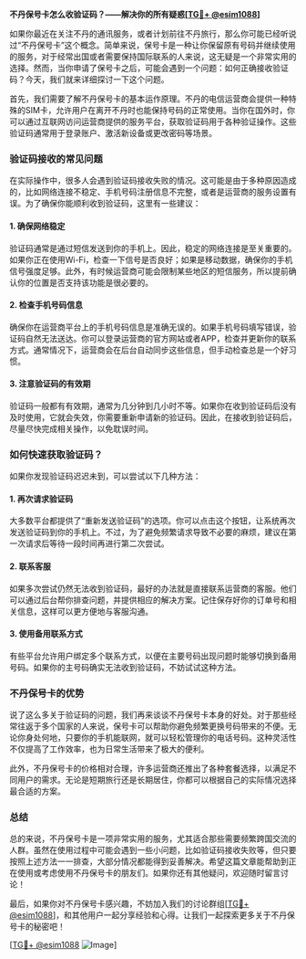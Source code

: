 **不丹保号卡怎么收验证码？——解决你的所有疑惑[[TG💪+ @esim1088](https://t.me/s/esim1088)]**

如果你最近在关注不丹的通讯服务，或者计划前往不丹旅行，那么你可能已经听说过“不丹保号卡”这个概念。简单来说，保号卡是一种让你保留原有号码并继续使用的服务，对于经常出国或者需要保持国际联系的人来说，这无疑是一个非常实用的选择。然而，当你申请了保号卡之后，可能会遇到一个问题：如何正确接收验证码？今天，我们就来详细探讨一下这个问题。

首先，我们需要了解不丹保号卡的基本运作原理。不丹的电信运营商会提供一种特殊的SIM卡，允许用户在离开不丹时也能保持号码的正常使用。当你在国外时，你可以通过互联网访问运营商提供的服务平台，获取验证码用于各种验证操作。这些验证码通常用于登录账户、激活新设备或更改密码等场景。

### 验证码接收的常见问题

在实际操作中，很多人会遇到验证码接收失败的情况。这可能是由于多种原因造成的，比如网络连接不稳定、手机号码注册信息不完整，或者是运营商的服务设置有误。为了确保你能顺利收到验证码，这里有一些建议：

#### 1. 确保网络稳定
验证码通常是通过短信发送到你的手机上。因此，稳定的网络连接是至关重要的。如果你正在使用Wi-Fi，检查一下信号是否良好；如果是移动数据，确保你的手机信号强度足够。此外，有时候运营商可能会限制某些地区的短信服务，所以提前确认你的位置是否支持该功能是很必要的。

#### 2. 检查手机号码信息
确保你在运营商平台上的手机号码信息是准确无误的。如果手机号码填写错误，验证码自然无法送达。你可以登录运营商的官方网站或者APP，检查并更新你的联系方式。通常情况下，运营商会在后台自动同步这些信息，但手动检查总是一个好习惯。

#### 3. 注意验证码的有效期
验证码一般都有有效期，通常为几分钟到几小时不等。如果你在收到验证码后没有及时使用，它就会失效，你需要重新申请新的验证码。因此，在接收到验证码后，尽量尽快完成相关操作，以免耽误时间。

### 如何快速获取验证码？

如果你发现验证码迟迟未到，可以尝试以下几种方法：

#### 1. 再次请求验证码
大多数平台都提供了“重新发送验证码”的选项。你可以点击这个按钮，让系统再次发送验证码到你的手机上。不过，为了避免频繁请求导致不必要的麻烦，建议在第一次请求后等待一段时间再进行第二次尝试。

#### 2. 联系客服
如果多次尝试仍然无法收到验证码，最好的办法就是直接联系运营商的客服。他们可以通过后台帮你排查问题，并提供相应的解决方案。记住保存好你的订单号和相关信息，这样可以更方便地与客服沟通。

#### 3. 使用备用联系方式
有些平台允许用户绑定多个联系方式，以便在主要号码出现问题时能够切换到备用号码。如果你的主号码确实无法收到验证码，不妨试试这种方法。

### 不丹保号卡的优势

说了这么多关于验证码的问题，我们再来谈谈不丹保号卡本身的好处。对于那些经常往返于多个国家的人来说，保号卡可以帮助你避免频繁更换号码带来的不便。无论你身处何地，只要你的手机能联网，就可以轻松管理你的电话号码。这种灵活性不仅提高了工作效率，也为日常生活带来了极大的便利。

此外，不丹保号卡的价格相对合理，许多运营商还推出了各种套餐选择，以满足不同用户的需求。无论是短期旅行还是长期居住，你都可以根据自己的实际情况选择最合适的方案。

### 总结

总的来说，不丹保号卡是一项非常实用的服务，尤其适合那些需要频繁跨国交流的人群。虽然在使用过程中可能会遇到一些小问题，比如验证码接收失败等，但只要按照上述方法一一排查，大部分情况都能得到妥善解决。希望这篇文章能帮助到正在使用或考虑使用不丹保号卡的朋友们。如果你还有其他疑问，欢迎随时留言讨论！

最后，如果你对不丹保号卡感兴趣，不妨加入我们的讨论群组[[TG💪+ @esim1088](https://t.me/s/esim1088)]，和其他用户一起分享经验和心得。让我们一起探索更多关于不丹保号卡的秘密吧！

[[TG💪+ @esim1088](https://t.me/s/esim1088) ![Image](https://i.postimg.cc/4NQfJmqS/Snipaste-2025-05-13-00-14-12.png)]